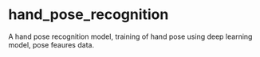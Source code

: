 # hand_pose_recognition
 A hand pose recognition model, training of hand pose using deep learning model, pose feaures data.
